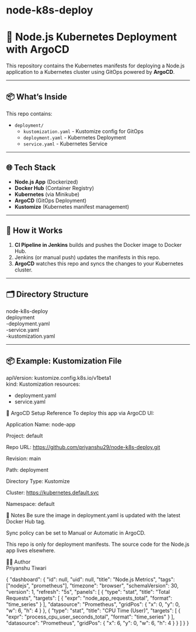 # node-k8s-deploy


# 🚀 Node.js Kubernetes Deployment with ArgoCD

This repository contains the Kubernetes manifests for deploying a Node.js application to a Kubernetes cluster using GitOps powered by **ArgoCD**.

---

## 📦 What’s Inside

This repo contains:

- `deployment/`
  - `kustomization.yaml` - Kustomize config for GitOps
  - `deployment.yaml` - Kubernetes Deployment
  - `service.yaml` - Kubernetes Service

---

## 🌐 Tech Stack

- **Node.js App** (Dockerized)
- **Docker Hub** (Container Registry)
- **Kubernetes** (via Minikube)
- **ArgoCD** (GitOps Deployment)
- **Kustomize** (Kubernetes manifest management)

---

## 🚀 How it Works

1. **CI Pipeline in Jenkins** builds and pushes the Docker image to Docker Hub.
2. Jenkins (or manual push) updates the manifests in this repo.
3. **ArgoCD** watches this repo and syncs the changes to your Kubernetes cluster.

---

## 🗂️ Directory Structure

node-k8s-deploy  
  deployment  
    -deployment.yaml  
    -service.yaml  
    -kustomization.yaml  



---

## 📦 Example: Kustomization File

apiVersion: kustomize.config.k8s.io/v1beta1  
kind: Kustomization
resources:
  - deployment.yaml
  - service.yaml

📡 ArgoCD Setup Reference
To deploy this app via ArgoCD UI:

Application Name: node-app

Project: default

Repo URL: https://github.com/priyanshu29/node-k8s-deploy.git

Revision: main

Path: deployment

Directory Type: Kustomize

Cluster: https://kubernetes.default.svc

Namespace: default

📌 Notes
Be sure the image in deployment.yaml is updated with the latest Docker Hub tag.

Sync policy can be set to Manual or Automatic in ArgoCD.

This repo is only for deployment manifests. The source code for the Node.js app lives elsewhere.

🧑‍💻 Author  
Priyanshu Tiwari

{
  "dashboard": {
    "id": null,
    "uid": null,
    "title": "Node.js Metrics",
    "tags": ["nodejs", "prometheus"],
    "timezone": "browser",
    "schemaVersion": 30,
    "version": 1,
    "refresh": "5s",
    "panels": [
      {
        "type": "stat",
        "title": "Total Requests",
        "targets": [
          {
            "expr": "node_app_requests_total",
            "format": "time_series"
          }
        ],
        "datasource": "Prometheus",
        "gridPos": { "x": 0, "y": 0, "w": 6, "h": 4 }
      },
      {
        "type": "stat",
        "title": "CPU Time (User)",
        "targets": [
          {
            "expr": "process_cpu_user_seconds_total",
            "format": "time_series"
          }
        ],
        "datasource": "Prometheus",
        "gridPos": { "x": 6, "y": 0, "w": 6, "h": 4 }
      }
    ]
  }
}

